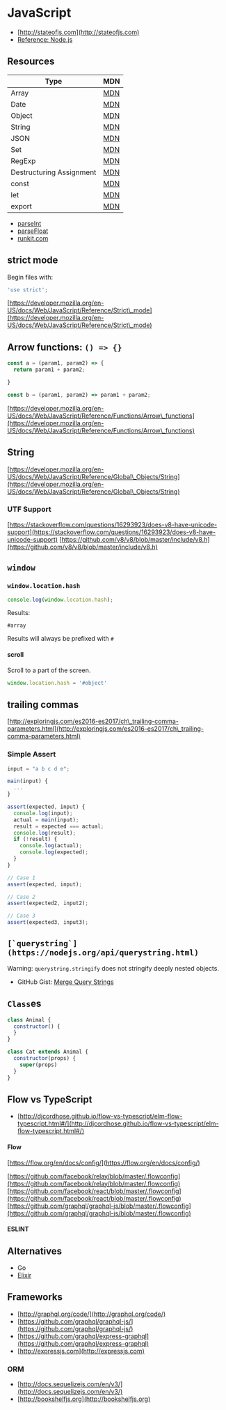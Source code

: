 # JavaScript

* [http://stateofjs.com](http://stateofjs.com)
* [Reference: Node.js](https://app.gitbook.com/nodejs/)

## Resources

| Type                     | MDN                                                                                                          |
| ------------------------ | ------------------------------------------------------------------------------------------------------------ |
| Array                    | [MDN](https://developer.mozilla.org/en-US/docs/Web/JavaScript/Reference/Global\_Objects/Array)               |
| Date                     | [MDN](https://developer.mozilla.org/en-US/docs/Web/JavaScript/Reference/Global\_Objects/Date)                |
| Object                   | [MDN](https://developer.mozilla.org/en-US/docs/Web/JavaScript/Reference/Global\_Objects/Object)              |
| String                   | [MDN](https://developer.mozilla.org/en-US/docs/Web/JavaScript/Reference/Global\_Objects/String)              |
| JSON                     | [MDN](https://developer.mozilla.org/en-US/docs/Web/JavaScript/Reference/Global\_Objects/JSON)                |
| Set                      | [MDN](https://developer.mozilla.org/en-US/docs/Web/JavaScript/Reference/Global\_Objects/Set)                 |
| RegExp                   | [MDN](https://developer.mozilla.org/en-US/docs/Web/JavaScript/Reference/Global\_Objects/RegExp)              |
| Destructuring Assignment | [MDN](https://developer.mozilla.org/en-US/docs/Web/JavaScript/Reference/Operators/Destructuring\_assignment) |
| const                    | [MDN](https://developer.mozilla.org/en-US/docs/Web/JavaScript/Reference/Statements/const)                    |
| let                      | [MDN](https://developer.mozilla.org/en-US/docs/Web/JavaScript/Reference/Statements/let)                      |
| export                   | [MDN](https://developer.mozilla.org/en-US/docs/Web/JavaScript/Reference/Statements/export)                   |

* [parseInt](https://developer.mozilla.org/en-US/docs/Web/JavaScript/Reference/Global\_Objects/parseInt)
* [parseFloat](https://developer.mozilla.org/en-US/docs/Web/JavaScript/Reference/Global\_Objects/parseFloat)
* [runkit.com](https://runkit.com)

## strict mode

Begin files with:

```javascript
'use strict';
```

[https://developer.mozilla.org/en-US/docs/Web/JavaScript/Reference/Strict\_mode](https://developer.mozilla.org/en-US/docs/Web/JavaScript/Reference/Strict\_mode)

## Arrow functions: `() => {}`

```javascript
const a = (param1, param2) => {
  return param1 + param2;

}

const b = (param1, param2) => param1 + param2;
```

[https://developer.mozilla.org/en-US/docs/Web/JavaScript/Reference/Functions/Arrow\_functions](https://developer.mozilla.org/en-US/docs/Web/JavaScript/Reference/Functions/Arrow\_functions)

## String

[https://developer.mozilla.org/en-US/docs/Web/JavaScript/Reference/Global\_Objects/String](https://developer.mozilla.org/en-US/docs/Web/JavaScript/Reference/Global\_Objects/String)

### UTF Support

[https://stackoverflow.com/questions/16293923/does-v8-have-unicode-support](https://stackoverflow.com/questions/16293923/does-v8-have-unicode-support) [https://github.com/v8/v8/blob/master/include/v8.h](https://github.com/v8/v8/blob/master/include/v8.h)

## `window`

### `window.location.hash`

```javascript
console.log(window.location.hash);
```

Results:

```
#array
```

Results will always be prefixed with `#`

#### scroll

Scroll to a part of the screen.

```javascript
window.location.hash = '#object'
```

## trailing commas

[http://exploringjs.com/es2016-es2017/ch\_trailing-comma-parameters.html](http://exploringjs.com/es2016-es2017/ch\_trailing-comma-parameters.html)



### Simple Assert

```javascript
input = "a b c d e";

main(input) {
  ...
}

assert(expected, input) {
  console.log(input);
  actual = main(input);
  result = expected === actual;
  console.log(result);
  if (!result) {
    console.log(actual);
    console.log(expected);
  }
}

// Case 1
assert(expected, input);

// Case 2
assert(expected2, input2);

// Case 3
assert(expected3, input3);
```

## ``[`querystring`](https://nodejs.org/api/querystring.html)``

Warning:  `querystring.stringify` does not stringify deeply nested objects.

* GitHub Gist: [Merge Query Strings](https://gist.github.com/aizatto/c1f42416034cf0e3303c85f4dd251334)

## `Class`es

```javascript
class Animal {
  constructor() {
  }
}

class Cat extends Animal {
  constructor(props) {
    super(props)
  }
}
```

## Flow vs TypeScript

* [http://djcordhose.github.io/flow-vs-typescript/elm-flow-typescript.html#/](http://djcordhose.github.io/flow-vs-typescript/elm-flow-typescript.html#/)

#### Flow

[https://flow.org/en/docs/config/](https://flow.org/en/docs/config/)

[https://github.com/facebook/relay/blob/master/.flowconfig](https://github.com/facebook/relay/blob/master/.flowconfig) [https://github.com/facebook/react/blob/master/.flowconfig](https://github.com/facebook/react/blob/master/.flowconfig) [https://github.com/graphql/graphql-js/blob/master/.flowconfig](https://github.com/graphql/graphql-js/blob/master/.flowconfig)

#### ESLINT

## Alternatives

* Go
* [Elixir](https://app.gitbook.com/elixir/)

## Frameworks

* [http://graphql.org/code/](http://graphql.org/code/)
* [https://github.com/graphql/graphql-js/](https://github.com/graphql/graphql-js/)
* [https://github.com/graphql/express-graphql](https://github.com/graphql/express-graphql)
* [http://expressjs.com](http://expressjs.com)

### ORM

* [http://docs.sequelizejs.com/en/v3/](http://docs.sequelizejs.com/en/v3/)
* [http://bookshelfjs.org](http://bookshelfjs.org)
